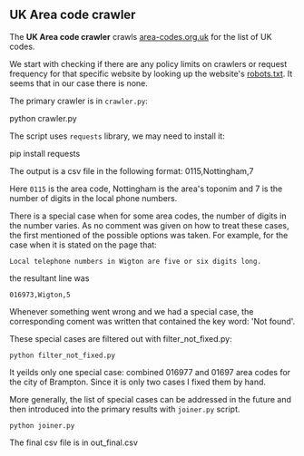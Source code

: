 UK Area code crawler
-------------

The **UK Area code crawler** crawls [area-codes.org.uk](http://area-codes.org.uk)  for the list of UK codes.

We start with checking if there are any policy limits on crawlers or request frequency for that specific website by looking up the website's [robots.txt](http://www.area-codes.org.uk/robots.txt). It seems that in our case there is none.

The primary crawler is in `crawler.py`:

   python crawler.py

The script uses `requests` library, we may need to install it:

   pip install requests

The output is a csv file in the following format:
   0115,Nottingham,7

Here `0115` is the area code, Nottingham is the area's toponim and 7 is the number of digits in the local phone numbers.

There is a special case when for some area codes, the number of digits in the number varies. As no comment was given on how to treat these cases, the first mentioned of the possible options was taken. For example, for the case when it is stated on the page that:

    Local telephone numbers in Wigton are five or six digits long.

the resultant line was

    016973,Wigton,5

Whenever something went wrong and we had a special case, the corresponding coment was written that contained the key word: 'Not found'.

These special cases are filtered out with filter_not_fixed.py:

    python filter_not_fixed.py

It yeilds only one special case: combined 016977 and 01697 area codes for the city of Brampton. Since it is only two cases I fixed them by hand.

More generally, the list of special cases can be addressed in the future and then introduced into the primary results with `joiner.py` script.

    python joiner.py

The final csv file is in out_final.csv